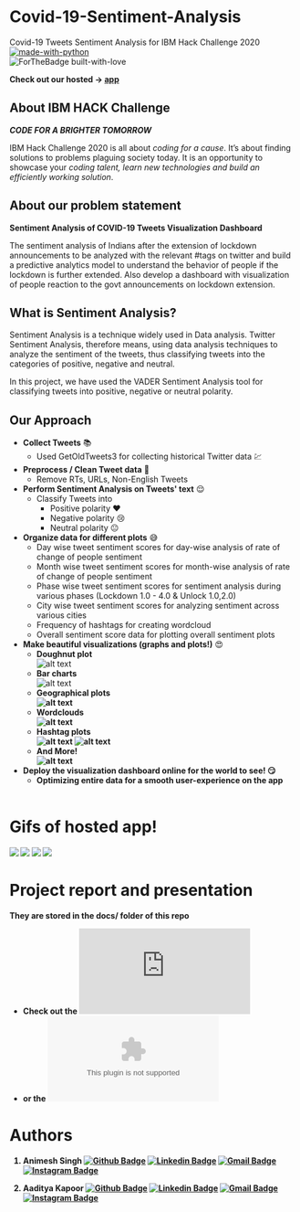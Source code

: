 # Covid-19-Sentiment-Analysis

<span>Covid-19 Tweets Sentiment Analysis for IBM Hack Challenge 2020 </span><br>
[![made-with-python](https://img.shields.io/badge/Made%20with-Python-1f425f.svg)](https://www.python.org/)<br>
![ForTheBadge built-with-love](http://ForTheBadge.com/images/badges/built-with-love.svg)
<br>

<b>Check out our hosted -> [app](https://covid-19-ibm.herokuapp.com/) </b> 

## About IBM HACK Challenge 
<i><b> CODE FOR A BRIGHTER TOMORROW </b></i>

IBM Hack Challenge 2020 is all about <i>coding for a cause</i>. It’s about finding solutions to problems plaguing society today. 
It is an opportunity to showcase your <i>coding talent, learn new technologies and build an efficiently working solution</i>.

## About our problem statement
<b>Sentiment Analysis of COVID-19 Tweets Visualization Dashboard</b>

The sentiment analysis of Indians after the extension of lockdown announcements to be analyzed with the relevant #tags on twitter and build a 
predictive analytics model to understand the behavior of people if the lockdown is further extended. Also develop a dashboard with visualization
of people reaction to the govt announcements on lockdown extension.

## What is Sentiment Analysis?

Sentiment Analysis is a technique widely used in Data analysis. Twitter Sentiment Analysis, therefore means, using data analysis techniques
to analyze the sentiment of the tweets, thus classifying tweets into the categories of positive, negative and neutral.

In this project, we have used the VADER Sentiment Analysis tool for classifying tweets into positive, negative or neutral polarity.

## Our Approach

- <b>Collect Tweets</b> :books:
  - Used GetOldTweets3 for collecting historical Twitter data :chart:
- <b>Preprocess / Clean Tweet data</b> :broom:
  - Remove RTs, URLs, Non-English Tweets
- <b>Perform Sentiment Analysis on Tweets' text</b> :relieved:
  - Classify Tweets into
    - Positive polarity :heart:
    - Negative polarity :cry:
    - Neutral polarity :neutral_face:
- <b>Organize data for different plots</b> :sweat_smile:
  - Day wise tweet sentiment scores for day-wise analysis of rate of change of people sentiment 
  - Month wise tweet sentiment scores for month-wise analysis of rate of change of people sentiment 
  - Phase wise tweet sentiment scores for sentiment analysis during various phases (Lockdown 1.0 - 4.0 & Unlock 1.0,2.0)
  - City wise tweet sentiment scores for analyzing sentiment across various cities
  - Frequency of hashtags for creating wordcloud
  - Overall sentiment score data for plotting overall sentiment plots
- <b>Make beautiful visualizations (graphs and plots!)</b> :heart_eyes:
  - <b>Doughnut plot</b><br>
  ![alt text](https://github.com/SmartPracticeschool/SBSPS-Challenge-3912-Sentiment-Analysis-of-Covid-19-Tweets-Visualization-Dashboard/blob/master/Screenshots/doughnut.png)
  - <b>Bar charts</b><br>
  ![alt text](https://github.com/SmartPracticeschool/SBSPS-Challenge-3912-Sentiment-Analysis-of-Covid-19-Tweets-Visualization-Dashboard/blob/master/Screenshots/monthly.png)
  - <b>Geographical plots</br>
  ![alt text](https://github.com/SmartPracticeschool/SBSPS-Challenge-3912-Sentiment-Analysis-of-Covid-19-Tweets-Visualization-Dashboard/blob/master/Screenshots/geo.png)
  - <b>Wordclouds</b><br>
  ![alt text](https://github.com/SmartPracticeschool/SBSPS-Challenge-3912-Sentiment-Analysis-of-Covid-19-Tweets-Visualization-Dashboard/blob/master/Screenshots/wordcloud.png)
  - <b>Hashtag plots</b><br>
  ![alt text](https://github.com/SmartPracticeschool/SBSPS-Challenge-3912-Sentiment-Analysis-of-Covid-19-Tweets-Visualization-Dashboard/blob/master/Screenshots/more_popular.png)
  ![alt text](https://github.com/SmartPracticeschool/SBSPS-Challenge-3912-Sentiment-Analysis-of-Covid-19-Tweets-Visualization-Dashboard/blob/master/Screenshots/less_popular.png)
  - <b>And More!</b><br>
  ![alt text](https://github.com/SmartPracticeschool/SBSPS-Challenge-3912-Sentiment-Analysis-of-Covid-19-Tweets-Visualization-Dashboard/blob/master/Screenshots/daily.png)
- <b>Deploy the visualization dashboard online for the world to see!</b> :smirk:
  - Optimizing entire data for a smooth user-experience on the app
  <br><br>
# Gifs of hosted app!
![](https://github.com/SmartPracticeschool/SBSPS-Challenge-3912-Sentiment-Analysis-of-Covid-19-Tweets-Visualization-Dashboard/blob/master/gifs/1.gif)
![](https://github.com/SmartPracticeschool/SBSPS-Challenge-3912-Sentiment-Analysis-of-Covid-19-Tweets-Visualization-Dashboard/blob/master/gifs/2.gif)
![](https://github.com/SmartPracticeschool/SBSPS-Challenge-3912-Sentiment-Analysis-of-Covid-19-Tweets-Visualization-Dashboard/blob/master/gifs/3.gif)
![](https://github.com/SmartPracticeschool/SBSPS-Challenge-3912-Sentiment-Analysis-of-Covid-19-Tweets-Visualization-Dashboard/blob/master/gifs/4.gif)


# Project report and presentation
They are stored in the docs/ folder of this repo <br>
- Check out the ![Report!](https://github.com/SmartPracticeschool/SBSPS-Challenge-3912-Sentiment-Analysis-of-Covid-19-Tweets-Visualization-Dashboard/blob/master/docs/FINAL%20PROJECT%20REPORT.pdf)
- or the ![Presentation!](https://github.com/SmartPracticeschool/SBSPS-Challenge-3912-Sentiment-Analysis-of-Covid-19-Tweets-Visualization-Dashboard/blob/master/docs/IBM_Hack_Challenge_2020_PPT.pptx)


# Authors
1. <b>Animesh Singh</b>
[![Github Badge](https://img.shields.io/badge/-Github-000?style=flat-square&logo=Github&logoColor=white&link=https://github.com/blues1998)](https://github.com/blues1998)
[![Linkedin Badge](https://img.shields.io/badge/-LinkedIn-blue?style=flat-square&logo=Linkedin&logoColor=white&link=https://www.linkedin.com/in/animesh-singh-profile/)](https://www.linkedin.com/in/animesh-singh-profile/)
[![Gmail Badge](https://img.shields.io/badge/-Gmail-c14438?style=flat-square&logo=Gmail&logoColor=white&link=mailto:animesh98388@gmail.com)](mailto:animesh98388@gmail.com)
[![Instagram Badge](https://img.shields.io/badge/-Instagram-C13584?style=flat-square&labelColor=C13584&logo=instagram&logoColor=white&link=https://www.instagram.com/animesh.singh42/)](https://www.instagram.com/animesh.singh42/)

2. <b>Aaditya Kapoor</b>
[![Github Badge](https://img.shields.io/badge/-Github-000?style=flat-square&logo=Github&logoColor=white&link=https://github.com/aadityakapoor06)](https://github.com/aadityakapoor06)
[![Linkedin Badge](https://img.shields.io/badge/-LinkedIn-blue?style=flat-square&logo=Linkedin&logoColor=white&link=https://www.linkedin.com/in/aadityakapoor06/)](https://www.linkedin.com/in/aadityakapoor06/)
[![Gmail Badge](https://img.shields.io/badge/-Gmail-c14438?style=flat-square&logo=Gmail&logoColor=white&link=mailto:aaditya.kapoor06@gmail.com)](mailto:aaditya.kapoor06@gmail.com)
[![Instagram Badge](https://img.shields.io/badge/-Instagram-C13584?style=flat-square&labelColor=C13584&logo=instagram&logoColor=white&link=https://www.instagram.com/aaditya0616/)](https://www.instagram.com/aaditya0616/)
